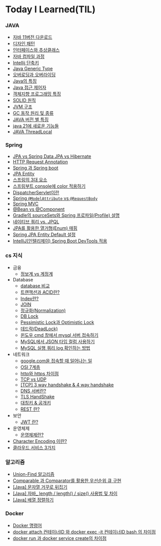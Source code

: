 # Today I Learned(TIL)

### JAVA

- [자바 11버전 다운로드](./java/Install%20Java%2011%20version.md)
- [디자인 패턴](./java/디자인%20패턴.md)
- [인터페이스와 추상클래스](./java/인터페이스와%20추상클래스.md)
- [자바 컴파일 과정](./java/자바%20컴파일%20과정.md)
- [Intellij 단축키](./java/IntelliJ%20단축키.md)
- [Java Generic Type](<./java/Java%20Generic%20Type%20(제네릭%20타입).md>)
- [오버로딩과 오버라이딩](./java/오버로딩과%20오버라이딩.md)
- [Java의 특징](./java/Java의%20특징.md)
- [Java 접근 제어자](./java/Java%20접근%20제어자.md)
- [객체지향 프로그래밍 특징](/java/객체지향%20프로그래밍%20특징.md)
- [SOLID 원칙](./java/SOLID%20원칙.md)
- [JVM 구조](./java/JVM%20구조.md)
- [GC 동작 원리 및 종류](./java/GC%20동작%20원리%20및%20종류.md)
- [JAVA 버전 별 특징](./java/JAVA%20버전%20별%20특징.md)
- [java 21에 새로운 기능들](./java/java%2021에%20새로운%20기능들.md)
- [JAVA ThreadLocal](./java/JAVA%20ThreadLocal.md)

### Spring

- [JPA vs Spring Data JPA vs Hibernate](./spring/JPA%20vs%20Spring%20Data%20JPA%20vs%20Hibernate.md)
- [HTTP Request Annotation](./spring/HTTP%20Request%20Annotation.md)
- [Spring 과 Spring boot](./spring/Spring%20과%20Spring%20boot.md)
- [JPA Entity](./spring/JPA%20Entity.md)
- [스프링의 3대 요소](./spring/스프링의%203대%20요소.md)
- [스프링부트 console에 color 적용하기](./spring/스프링부트%20console에%20color%20적용하기.md)
- [DispatcherServlet이란](./spring/DispatcherServlet이란.md)
- [Spring `@ModelAttribute` vs `@RequestBody`](./spring/Spring%20`@ModelAttribute`%20vs%20`@RequestBody`.md)
- [Spring MVC](./spring/Spring%20MVC.md)
- [@Bean vs @Component](./spring/@Bean%20vs%20@Component.md)
- [Gradle의 sourceSets와 Spring 프로파일(Profile) 설명](<./spring/Gradle의%20sourceSets와%20Spring%20프로파일(Profile)%20설명.md>)
- [네이티브 쿼리 vs. JPQL](./spring/네이티브%20쿼리%20vs%20JPQL.md)
- [JPA를 활용한 열거형(Enum) 매핑](<./spring/JPA를%20활용한%20열거형(Enum)%20매핑.md>)
- [Spring JPA Entity Default 설정](./spring/Spring%20JPA%20Entity%20Default%20설정.md)
- [IntelliJ(인텔리제이) Spring Boot DevTools 적용](<./spring/IntelliJ(인텔리제이)%20Spring%20Boot%20DevTools%20적용.md>)

### cs 지식

- 금융
  - [정보계 vs 계정계](./cs/금융/정보계%20vs%20계정계.md)
- Database
  - [database 비교](./cs/Database/database.md)
  - [트랜잭션과 ACID란?](./cs/Database/트랜잭션과%20ACID.md)
  - [Index란?](./cs/Database/Index.md)
  - [JOIN](./cs/Database/DB%20JOIN.md)
  - [정규화(Normalization)](<./cs/Database/정규화(Normalization).md>)
  - [DB Lock](./cs/Database/DB%20Lock.md)
  - [Pessimistic Lock과 Optimistic Lock](./cs/Database/Pessimistic%20Lock과%20Optimistic%20Lock.md)
  - [데드락(DeadLock)](<./cs/Database/데드락(DeadLock).md>)
  - [윈도우 cmd 창에서 mysql 서버 접속하기](/cs/Database/윈도우%20cmd%20창에서%20mysql%20서버%20접속하기.md)
  - [MySQL에서 JSON 타입 컬럼 사용하기](/cs/Database/MySQL에서%20JSON%20타입%20컬럼%20사용하기.md)
  - [MySQL 실행 쿼리 log 확인하는 방법](/cs/Database/MySQL%20실행%20쿼리%20log%20확인.md)
- 네트워크
  - [google.com을 접속할 때 일어나는 일](./cs/네트워크/google.com%20을%20접속할%20때%20일어나는%20일.md)
  - [OSI 7계층](./cs/네트워크/OSI%207계층.md)
  - [http와 https 차이점](./cs/네트워크/HTTP와%20HTTPS의%20차이점.md)
  - [TCP vs UDP](./cs/네트워크/TCP%20vs%20UDP.md)
  - [[TCP] 3 way handshake & 4 way handshake](./cs/네트워크/%5BTCP%5D%203%20way%20handshake%20%26%204%20way%20handshake.md)
  - [DNS 서버란?](./cs/네트워크/DNS%20서버란.md)
  - [TLS HandShake](./cs/네트워크/TLS%20HandShake.md)
  - [대칭키 & 공개키](./cs/네트워크/대칭키%20&%20공개키.md)
  - [REST 란?](./cs/네트워크/REST%20란.md)
- 보안
  - [JWT 란?](./cs/보안/JWT란.md)
- 운영체제
  - [운영체제란?](./cs/운영체제/운영체제란.md)
- [Character Encoding 이란?](./cs/문자%20인코딩이란.md)
- [클라우드 서비스 3가지](./cs/클라우드%20서비스%203가지.md)

### 알고리즘

- [Union-Find 알고리즘](./Algorithm/Union-Find%20알고리즘.md)
- [Comparable 과 Comparator를 활용한 우선순위 큐 구현](./Algorithm/Comparable%20과%20Comparator를%20활용한%20우선순위%20큐%20구현.md)
- [[Java] 문자열 거꾸로 뒤집기](./Algorithm/[Java]%20문자열%20거꾸로%20뒤집기.md)
- [[Java] 자바\_ length / length() / size() 사용법 및 차이](./Algorithm/[Java]%20자바%20길이구하기.md)
- [[Java] 배열 정렬하기](./Algorithm/[Java]%20배열%20정렬하기.md)

### Docker

- [Docker 명령어](./docker/Docker%20명령어.md)
- [docker attach 컨테이너ID 와 docker exec -it 컨테이너ID bash 의 차이점](./docker/docker%20attach%20컨테이너ID%20와%20docker%20exec%20-it%20컨테이너ID%20bash%20의%20차이점.md)
- [docker run 과 docker service create의 차이점](./docker/docker%20run%20과%20docker%20service%20create의%20차이점.md)
